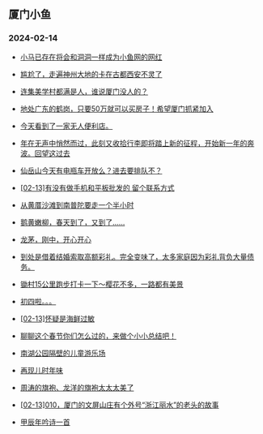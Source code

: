 ## 厦门小鱼 
### 2024-02-14

+ [小马已存在将会和洞洞一样成为小鱼网的网红](http://bbs.xmfish.com/read-htm-tid-18145731.html)

+ [尴尬了，走遍神州大地的卡在古都西安不灵了](http://bbs.xmfish.com/read-htm-tid-18145730.html)

+ [连集美学村都满是人，谁说厦门没人的？](http://bbs.xmfish.com/read-htm-tid-18145791.html)

+ [地处广东的鹤岗，只要50万就可以买房子！希望厦门抓紧加入](http://bbs.xmfish.com/read-htm-tid-18145767.html)

+ [今天看到了一家无人便利店。](http://bbs.xmfish.com/read-htm-tid-18145755.html)

+ [年在无声中悄然而过，此刻又收拾行李即将踏上新的征程，开始新一年的奔波。回望这过去](http://bbs.xmfish.com/read-htm-tid-18145776.html)

+ [仙岳山今天有电瓶车开放么？进去要排队不？](http://bbs.xmfish.com/read-htm-tid-18145777.html)

+ [[02-13]有没有做手机和平板批发的 留个联系方式](http://bbs.xmfish.com/read-htm-tid-18145746.html)

+ [从黄厝沙滩到南普陀要走一个半小时](http://bbs.xmfish.com/read-htm-tid-18145816.html)

+ [鹅黄嫩柳，春天到了，又到了……](http://bbs.xmfish.com/read-htm-tid-18145764.html)

+ [龙茅，刚中，开心开心](http://bbs.xmfish.com/read-htm-tid-18145744.html)

+ [到处是借着结婚索取高额彩礼。完全变味了，太多家庭因为彩礼背负大量债务。](http://bbs.xmfish.com/read-htm-tid-18145762.html)

+ [锄村15公里跑步打卡一下～樱花不多，一路都有美景](http://bbs.xmfish.com/read-htm-tid-18145787.html)

+ [初四啦。。。](http://bbs.xmfish.com/read-htm-tid-18145839.html)

+ [[02-13]怀疑是海鲜过敏](http://bbs.xmfish.com/read-htm-tid-18145867.html)

+ [聊聊这个春节你们怎么过的，来做个小小总结吧！](http://bbs.xmfish.com/read-htm-tid-18145878.html)

+ [南湖公园隔壁的儿童游乐场](http://bbs.xmfish.com/read-htm-tid-18145774.html)

+ [再现儿时年味](http://bbs.xmfish.com/read-htm-tid-18145884.html)

+ [周涛的旗袍、龙洋的旗袍太太太美了](http://bbs.xmfish.com/read-htm-tid-18145886.html)

+ [[02-13]010，厦门的文屏山庄有个外号“浙江丽水”的老头的故事](http://bbs.xmfish.com/read-htm-tid-18145882.html)

+ [甲辰年吟诗一首](http://bbs.xmfish.com/read-htm-tid-18145782.html)

